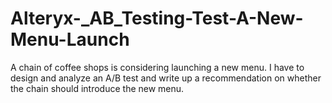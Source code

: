 # Alteryx-_AB_Testing-Test-A-New-Menu-Launch
A chain of coffee shops is considering launching a new menu. I have to design and analyze an A/B test and write up a recommendation on whether the chain should introduce the new menu.
